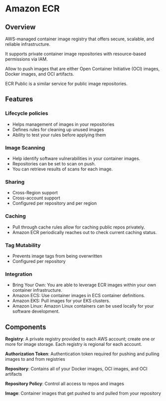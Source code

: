 # Amazon ECR

## Overview

AWS-managed container image registry that offers secure, scalable, and reliable infrastructure.

It supports private container image repositories with resource-based permissions via IAM.

Allow to push images that are either Open Container
Initiative (OCI) images, Docker images, and OCI artifacts.

ECR Public is a similar service for public image repositories.


## Features

### Lifecycle policies

- Helps management of images in your repositories
- Defines rules for cleaning up unused images
- Ability to test your rules before applying them

### Image Scanning

- Help identify software vulnerabilities in your container images.
- Repositories can be set to scan on push.
- You can retrieve results of scans for each image.

### Sharing

- Cross-Region support
- Cross-account support
- Configured per repository and per region

### Caching

- Pull through cache rules allow for caching public repos privately.
- Amazon ECR periodically reaches out to check current caching status.

### Tag Mutability

- Prevents image tags from being overwritten
- Configured per repository

### Integration

- Bring Your Own: You are able to leverage ECR images within your own container infrastructure.
- Amazon ECS: Use container images in ECS container definitions.
- Amazon EKS: Pull images for your EKS clusters.
- Amazon Linux: Amazon Linux containers can be used locally for your software development.


## Components

**Registry**: A private registry provided to each AWS account; create one or more for image storage. Each registry is regional for each account.

**Authorization Token**: Authentication token required for pushing and pulling images to and from registries

**Repository**: Contains all of your Docker images, OCI images, and OCI artifacts

**Repository Policy**: Control all access to repos and images

**Image**: Container images that get pushed to and pulled from your repository
